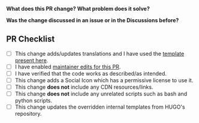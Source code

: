 <!--

## READ BEFORE OPENING A PR

Thank you for contributing to hugo-CKPaper!
Please fill out the following questions to make it easier for us to review your
changes. You do not need to check all the boxes below.

**NOTE**: CKPaper does not have any external dependencies fetched from 3rd party
CDN servers. However we do have custom Head/Footer extender templates which you can use
to add those to your website.
https://github.com/IHKYoung/CKPaper.git/wiki/FAQs#custom-head--footer

-->


**What does this PR change? What problem does it solve?**

<!--
Describe the changes and their purpose here, as detailed as and if  needed.

Please do not add 2 unrelated changes in a single PR as it is difficult to track/revert those in future.
-->


**Was the change discussed in an issue or in the Discussions before?**

<!--
Link issues and relevant Discussions posts here.

If this PR resolves an issue on GitHub, use "Closes #1234" so that the issue
is closed automatically when this PR is merged.
-->


## PR Checklist

- [ ] This change adds/updates translations and I have used the [template present here](https://github.com/IHKYoung/CKPaper.git/wiki/Translations#want-to-add-your-language-).
- [ ] I have enabled [maintainer edits for this PR](https://help.github.com/en/github/collaborating-with-issues-and-pull-requests/allowing-changes-to-a-pull-request-branch-created-from-a-fork).
- [ ] I have verified that the code works as described/as intended.
- [ ] This change adds a Social Icon which has a permissive license to use it.
- [ ] This change **does not** include any CDN resources/links.
- [ ] This change **does not** include any unrelated scripts such as bash and python scripts.
- [ ] This change updates the overridden internal templates from HUGO's repository.
